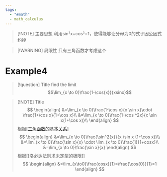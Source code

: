 ```yaml
---
tags:
  - "#math"
  - math_calculus
---
```


> [!NOTE] 主要思想
> 利用sin²x+cos²=1，使得能够让分母为0的式子因公因式约掉


> [!WARNING] 局限性
> 只有三角函数才考虑这个



# Example4

> [!question] Title
> find the limit 
> $$\lim_{x \to 0}\frac{1-\cos{x}}{xsinx}$$

> [!NOTE] Title
>$$
>\begin{align}
>&=\lim_{x \to 0}\frac{1-\cos x}{x \sin x}\cdot \frac{1+\cos x}{1+\cos x}\\
>&=\lim_{x \to 0}\frac{1-\cos ^2x}{x \sin x(1+\cos x)}\\
>\end{align}
>$$
>根据[[三角函数的基本关系]](1-cos²=sin²x)
>$$
>\begin{align}
>&=\lim_{x \to 0}\frac{\sin^2{x}}{x \sin x (1+\cos x)}\\
>&=\lim_{x \to 0}\frac{\sin x}{x} \cdot \lim_{x \to 0}\frac{1}{1+cosx}\\
>&=\lim_{x \to 0}\frac{\sin x}{x}
>\end{align}
>$$
>根据[[洛必达法则求未定型的极限]]
>$$
>\begin{align}
>&=\lim_{x\to0}\frac{cosx}{1}=\frac{\cos{0}}{1}=1
>\end{align}
>$$
